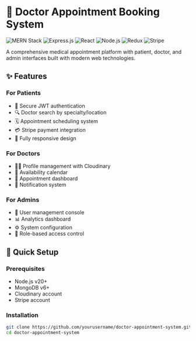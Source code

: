 # 🏥 Doctor Appointment Booking System

![MERN Stack](https://img.shields.io/badge/MongoDB-4EA94B?logo=mongodb&logoColor=white)
![Express.js](https://img.shields.io/badge/Express.js-000000?logo=express&logoColor=white)
![React](https://img.shields.io/badge/React-20232A?logo=react&logoColor=61DAFB)
![Node.js](https://img.shields.io/badge/Node.js-339933?logo=nodedotjs&logoColor=white)
![Redux](https://img.shields.io/badge/Redux-764ABC?logo=redux&logoColor=white)
![Stripe](https://img.shields.io/badge/Stripe-008CDD?logo=stripe&logoColor=white)

A comprehensive medical appointment platform with patient, doctor, and admin interfaces built with modern web technologies.

## ✨ Features

### For Patients
- 🔐 Secure JWT authentication
- 🔍 Doctor search by specialty/location
- 🗓️ Appointment scheduling system
- 💳 Stripe payment integration
- 📱 Fully responsive design

### For Doctors
- 👨‍⚕️ Profile management with Cloudinary
- 📅 Availability calendar
- 💼 Appointment dashboard
- 🔔 Notification system

### For Admins
- 👥 User management console
- 📊 Analytics dashboard
- ⚙️ System configuration
- 🔐 Role-based access control

## 🚀 Quick Setup

### Prerequisites
- Node.js v20+
- MongoDB v6+
- Cloudinary account
- Stripe account

### Installation
```bash
git clone https://github.com/yourusername/doctor-appointment-system.git
cd doctor-appointment-system
